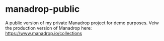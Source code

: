 # manadrop-public
A public version of my private Manadrop project for demo purposes.
Veiw the production version of Manadrop here: https://www.manadrop.io/collections
